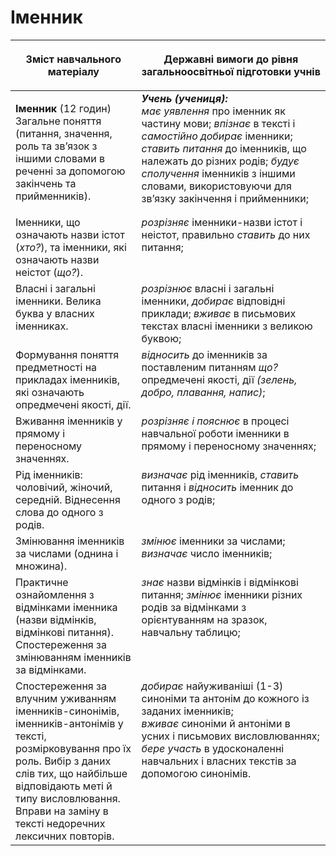 # Іменник 
<table>
<thead>
  <tr>
    <th width="40%" align="center"><p>Зміст навчального матеріалу</p></td>
    <th width="60%" align="center"><p>Державні вимоги до рівня загальноосвітньої підготовки учнів</p></td>
  </tr>
</thead>
<tbody>
  <tr>
    <td width="40%" style="vertical-align:top !important;">
    <p><b>Іменник</b> (12 годин)<br>
Загальне поняття (питання, значення, роль та зв’язок з іншими словами в реченні за допомогою закінчень та прийменників). </td>
    <td width="60%" style="vertical-align:top !important;">
<i><b>Учень (учениця):</b></i><br>
<i>має уявлення</i> про іменник як частину мови; <i>впізнає</i> в тексті і <i>самостійно добирає</i> іменники; <i>ставить питання</i> до іменників, що належать до різних родів; <i>будує сполучення</i> іменників з іншими словами, використовуючи для зв’язку закінчення і прийменники;</td>
  </tr>
  <tr>
    <td width="40%" style="vertical-align:top !important;">
Іменники, що означають назви істот (<i>хто?</i>), та іменники, які означають назви неістот (<i>що?</i>).</td>
    <td width="60%" style="vertical-align:top !important;">
<i>розрізняє</i> іменники-назви істот і неістот, правильно <i>ставить</i> до них питання; </td>
  </tr>
  <tr>
    <td width="40%" style="vertical-align:top !important;">
Власні і загальні іменники. Велика буква у власних іменниках.</td>
    <td width="60%" style="vertical-align:top !important;">
<i>розрізнює</i> власні і загальні іменники, <i>добирає</i> відповідні приклади; <i>вживає</i> в письмових текстах власні іменники з великою буквою;</td>
  </tr>
  <tr>
    <td width="40%" style="vertical-align:top !important;">
Формування поняття предметності на прикладах іменників, які означають опредмечені якості, дії.</td>
    <td width="60%" style="vertical-align:top !important;">
<i>відносить</i> до іменників за поставленим питанням <i>що?</i> опредмечені якості, дії <i>(зелень, добро, плавання, напис)</i>;</td>
  </tr>
  <tr>
    <td width="40%" style="vertical-align:top !important;">
Вживання іменників у прямому і переносному значеннях.</td>
    <td width="60%" style="vertical-align:top !important;">
<i>розрізняє і пояснює</i> в процесі навчальної роботи іменники в прямому і переносному значеннях; </td>
  </tr>
  <tr>
    <td width="40%" style="vertical-align:top !important;">
Рід іменників: чоловічий, жіночий, середній. Віднесення слова до одного з родів.</td>
    <td width="60%" style="vertical-align:top !important;">
<i>визначає</i> рід іменників, <i>ставить</i> питання і <i>відносить</i> іменник до одного з родів;</td>
  </tr>
  <tr>
    <td width="40%" style="vertical-align:top !important;">
Змінювання іменників за числами (однина і множина).</td>
    <td width="60%" style="vertical-align:top !important;">
<i>змінює</i> іменники за числами; <i>визначає</i> число іменників;</td>
  </tr>
  <tr>
    <td width="40%" style="vertical-align:top !important;">
Практичне ознайомлення з відмінками іменника (назви відмінків, відмінкові питання). Спостереження за змінюванням іменників за відмінками.</td>
    <td width="60%" style="vertical-align:top !important;">
<i>знає</i> назви відмінків і відмінкові питання; <i>змінює</i> іменники різних родів за відмінками з орієнтуванням на зразок, навчальну таблицю;</td>
  </tr>
  <tr>
    <td width="40%" style="vertical-align:top !important;">
Спостереження за влучним уживанням іменників-синонімів, іменників-антонімів у тексті, розмірковування про їх роль. Вибір з даних слів тих, що найбільше відповідають меті й типу висловлювання. Вправи на заміну в тексті недоречних лексичних повторів.</td>
    <td width="60%" style="vertical-align:top !important;">
<i>добирає</i> найуживаніші (1-3) синоніми та антонім до кожного із заданих іменників;<br>
<i>вживає</i> синоніми й антоніми в усних і письмових висловлюваннях; <i>бере участь</i> в удосконаленні навчальних і власних текстів за допомогою синонімів.</td>
  </tr>
</tbody>
</table>